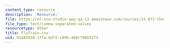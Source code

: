 ```yaml
---
content_type: resource
description: 'Resource:'
file: https://ol-ocw-studio-app-qa.s3.amazonaws.com/courses/15-071-the-analytics-edge-spring-2017/0148593d1ffa6dfdc89b468c796b52f3_FluTrain.csv
file_type: text/comma-separated-values
resourcetype: Other
title: FluTrain.csv
uid: 0148593d-1ffa-6dfd-c89b-468c796b52f3
---
```

